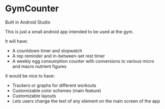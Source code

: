 # GymCounter

Built in Android Studio

This is just a small android app intended to be used at the gym.

It will have:
- A countdown timer and stopwatch
- A rep reminder and in-between-set rest timer
- A weekly egg consumption counter with conversions to various micro and macro nutrient figures

It would be nice to have:
- Trackers or graphs for different workouts
- Customizable color schemes (main feature)
- Customizable layouts
- Lets users change the text of any element on the main screen of the app
